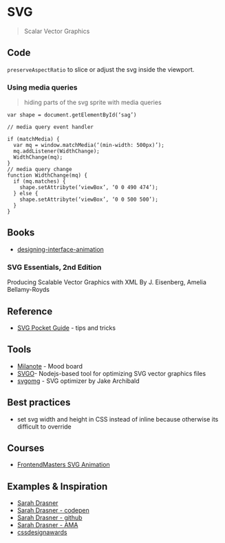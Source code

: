 # SVG

> Scalar Vector Graphics

## Code

`preserveAspectRatio` to slice or adjust the svg inside the viewport.

### Using media queries

> hiding parts of the svg sprite with media queries

```
var shape = document.getElementById(‘sag’)

// media query event handler

if (matchMedia) {
  var mq = window.matchMedia(‘(min-width: 500px)’);
  mq.addListener(WidthChange);
  WidthChange(mq);
}
// media query change
function WidthChange(mq) {
  if (mq.matches) {
    shape.setAttribyte(‘viewBox’, ‘0 0 490 474’);
  } else {
    shape.setAttribyte(‘viewBox’, ‘0 0 500 500’);
  }
}
```

## Books

- [designing-interface-animation](http://rosenfeldmedia.com/books/designing-interface-animation/)

### SVG Essentials, 2nd Edition
Producing Scalable Vector Graphics with XML
By J. Eisenberg, Amelia Bellamy-Royds



## Reference

* [SVG Pocket Guide](http://svgpocketguide.com/book/) - tips and tricks


## Tools

* [Milanote](www.milanote.com) - Mood board
* [SVGO](https://github.com/svg/svgo)- Nodejs-based tool for optimizing SVG vector graphics files
* [svgomg](https://jakearchibald.github.io/svgomg/) - SVG optimizer by Jake Archibald


## Best practices

- set svg width and height in CSS instead of inline because otherwise its difficult to override

## Courses

- [FrontendMasters SVG Animation](https://frontendmasters.com/courses/svg-animation)

## Examples & Inspiration

- [Sarah Drasner](https://sarahdrasnerdesign.com/)
- [Sarah Drasner - codepen](https://codepen.io/sdras/)
- [Sarah Drasner - github](https://github.com/sdras)
- [Sarah Drasner - AMA](https://github.com/WebAnimationWorkshops/ama)
- [cssdesignawards](https://www.cssdesignawards.com)